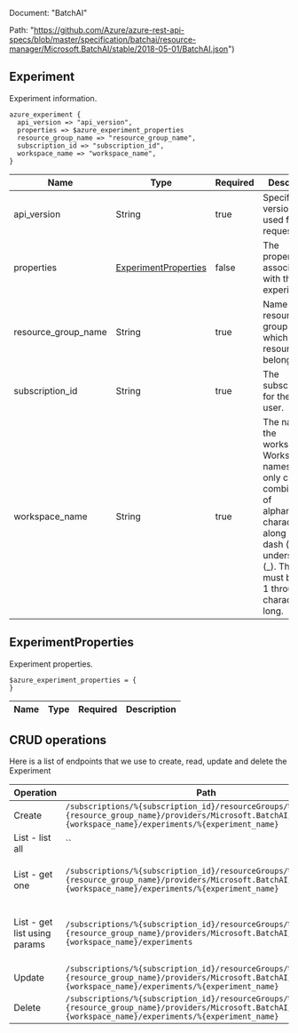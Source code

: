 Document: "BatchAI"


Path: "https://github.com/Azure/azure-rest-api-specs/blob/master/specification/batchai/resource-manager/Microsoft.BatchAI/stable/2018-05-01/BatchAI.json")

## Experiment

Experiment information.

```puppet
azure_experiment {
  api_version => "api_version",
  properties => $azure_experiment_properties
  resource_group_name => "resource_group_name",
  subscription_id => "subscription_id",
  workspace_name => "workspace_name",
}
```

| Name        | Type           | Required       | Description       |
| ------------- | ------------- | ------------- | ------------- |
|api_version | String | true | Specifies the version of API used for this request. |
|properties | [ExperimentProperties](#experimentproperties) | false | The properties associated with the experiment. |
|resource_group_name | String | true | Name of the resource group to which the resource belongs. |
|subscription_id | String | true | The subscriptionID for the Azure user. |
|workspace_name | String | true | The name of the workspace. Workspace names can only contain a combination of alphanumeric characters along with dash (-) and underscore (_). The name must be from 1 through 64 characters long. |
        
## ExperimentProperties

Experiment properties.

```puppet
$azure_experiment_properties = {
}
```

| Name        | Type           | Required       | Description       |
| ------------- | ------------- | ------------- | ------------- |



## CRUD operations

Here is a list of endpoints that we use to create, read, update and delete the Experiment

| Operation | Path | Verb | Description | OperationID |
| ------------- | ------------- | ------------- | ------------- | ------------- |
|Create|`/subscriptions/%{subscription_id}/resourceGroups/%{resource_group_name}/providers/Microsoft.BatchAI/workspaces/%{workspace_name}/experiments/%{experiment_name}`|Put|Creates an Experiment.|Experiments_Create|
|List - list all|``||||
|List - get one|`/subscriptions/%{subscription_id}/resourceGroups/%{resource_group_name}/providers/Microsoft.BatchAI/workspaces/%{workspace_name}/experiments/%{experiment_name}`|Get|Gets information about an Experiment.|Experiments_Get|
|List - get list using params|`/subscriptions/%{subscription_id}/resourceGroups/%{resource_group_name}/providers/Microsoft.BatchAI/workspaces/%{workspace_name}/experiments`|Get|Gets a list of Experiments within the specified Workspace.|Experiments_ListByWorkspace|
|Update|`/subscriptions/%{subscription_id}/resourceGroups/%{resource_group_name}/providers/Microsoft.BatchAI/workspaces/%{workspace_name}/experiments/%{experiment_name}`|Put|Creates an Experiment.|Experiments_Create|
|Delete|`/subscriptions/%{subscription_id}/resourceGroups/%{resource_group_name}/providers/Microsoft.BatchAI/workspaces/%{workspace_name}/experiments/%{experiment_name}`|Delete|Deletes an Experiment.|Experiments_Delete|
